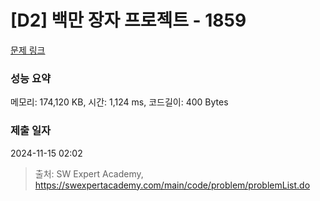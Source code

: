 # [D2] 백만 장자 프로젝트 - 1859 

[문제 링크](https://swexpertacademy.com/main/code/problem/problemDetail.do?contestProbId=AV5LrsUaDxcDFAXc) 

### 성능 요약

메모리: 174,120 KB, 시간: 1,124 ms, 코드길이: 400 Bytes

### 제출 일자

2024-11-15 02:02



> 출처: SW Expert Academy, https://swexpertacademy.com/main/code/problem/problemList.do